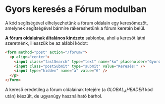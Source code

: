 # Gyors keresés a Fórum modulban

A kód segítségével elhelyezhetünk a fórum oldalain egy keresőmezőt, amelynek segítségével bármire rákereshetünk a fórum keretén belül.

**A fórum oldalainak általános kinézete** sablonba, ahol a keresőt látni szeretnénk, illesszük be az alábbi kódot: 

```html
<form method="post" action="/forum/">
  <p align="center">  
    <input class="fastSearch" type="text" name="kw" placeholder="Gyors keresés..." size="150" maxlength="60" />  
    <input class="postSubmit" type="submit" value="Keresés!" />  
    <input type="hidden" name="a" value="6" />
  </p>
</form>
```

A kereső eredetileg a fórum oldalainak tetejére (a $GLOBAL_AHEADER$ kód után) készült, de ugyanúgy használható bárhol.

